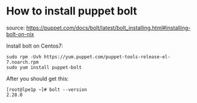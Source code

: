 # How to install puppet bolt

source: https://puppet.com/docs/bolt/latest/bolt_installing.html#installing-bolt-on-nix

Install bolt on Centos7:

```
sudo rpm -Uvh https://yum.puppet.com/puppet-tools-release-el-7.noarch.rpm
sudo yum install puppet-bolt
```

After you should get this:

```
[root@lpe1p ~]# bolt --version
2.28.0
```